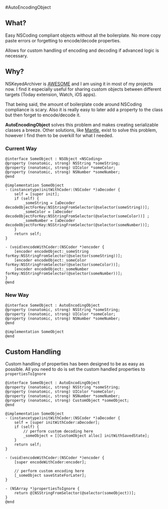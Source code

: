 #AutoEncodingObject

## What?

Easy NSCoding compliant objects without all the boilerplate. No more copy paste errors or forgetting to encode/decode properties.

Allows for custom handling of encoding and decoding if advanced logic is necessary.

## Why?

NSKeyedArchiver is [AWESOME](http://nshipster.com/nscoding/ "NSHipster Article on NSCoding/NSKeyedArchiver") and I am using it in most of my projects now. I find it especially useful for sharing custom objects between different targets (Today extension, Watch, iOS apps). 

That being said, the amount of boilerplate code around NSCoding compliance is scary. Also it is really easy to later add a property to the class but then forget to encode/decode it.


<b>AutoEncodingObject</b> solves this problem and makes creating serializable classes a breeze. Other solutions, like [Mantle](https://github.com/github/Mantle "Mantle"), exist to solve this problem, however I find them to be overkill for what I needed.



### Current Way
```objc
@interface SomeObject : NSObject <NSCoding>
@property (nonatomic, strong) NSString *someString;
@property (nonatomic, strong) UIColor *someColor;
@property (nonatomic, strong) NSNumber *someNumber;
@end

@implementation SomeObject
- (instancetype)initWithCoder:(NSCoder *)aDecoder {
    self = [super init];
    if (self) {
        _someString = [aDecoder decodeObjectForKey:NSStringFromSelector(@selector(someString))];
        _someColor = [aDecoder decodeObjectForKey:NSStringFromSelector(@selector(someColor))] ;
        _someNumber = [aDecoder decodeObjectForKey:NSStringFromSelector(@selector(someNumber))];
    }
    return self;
}

- (void)encodeWithCoder:(NSCoder *)encoder {
    [encoder encodeObject:_someString forKey:NSStringFromSelector(@selector(someString))];
    [encoder encodeObject:_someColor forKey:NSStringFromSelector(@selector(someColor))];
    [encoder encodeObject:_someNumber forKey:NSStringFromSelector(@selector(someNumber))];
}
@end
```

### New Way
```objc
@interface SomeObject : AutoEncodingObject
@property (nonatomic, strong) NSString *someString;
@property (nonatomic, strong) UIColor *someColor;
@property (nonatomic, strong) NSNumber *someNumber;
@end

@implementation SomeObject
@end
```


## Custom Handling

Custom handling of properties has been designed to be as easy as possible. All you need to do is set the custom handled properties to ```propertiesToIgnore```

```objc
@interface SomeObject : AutoEncodingObject
@property (nonatomic, strong) NSString *someString;
@property (nonatomic, strong) UIColor *someColor;
@property (nonatomic, strong) NSNumber *someNumber;
@property (nonatomic, strong) CustomObject *someObject;
@end

@implementation SomeObject
- (instancetype)initWithCoder:(NSCoder *)aDecoder {
    self = [super initWithCoder:aDecoder];
    if (self) {
        // perform custom decoding here
        _someObject = [[CustomObject alloc] initWithSavedState];
    }
    return self;
}

- (void)encodeWithCoder:(NSCoder *)encoder {
    [super encodeWithCoder:encoder];

    // perform custom encoding here
    [_someObject saveStateForLater];
}

- (NSArray *)propertiesToIgnore {
    return @[NSStringFromSelector(@selector(someObject))];
}
@end
```
